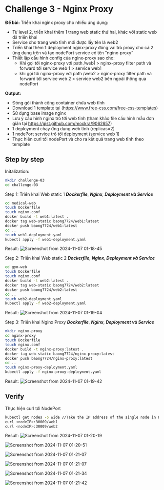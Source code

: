 # Challenge 3 - Nginx Proxy

**Đề bài:** Triển khai nginx proxy cho nhiều ứng dụng:   
- Từ level 2, triển khai thêm 1 trang web static thứ hai, khác với static web đã triển khai  
- Service cho trang web tĩnh mới được lấy tên là web2
- Triển khai thêm 1 deployment nginx-proxy đóng vai trò proxy cho cả 2 ứng dụng trên và tạo nodePort service có tên "nginx-proxy“
- Thiết lập cấu hình config của nginx-proxy sao cho:
    + Khi gọi tới nginx-proxy với path /web1 > nginx-proxy filter path và forward tới service web 1 > service web1 
    + khi gọi tới nginx-proxy với path /web2 > nginx-proxy filter path và forward tới service web 2 > service web2 bên ngoài thông qua nodePort    

**Output:**   
- Đóng gói thành công container chứa web tĩnh  
- Download 1 template tại (https://www.free-css.com/free-css-templates)   
- Sử dụng base image nginx  
- Lưu ý cấu hình nginx trỏ tới web tĩnh (tham khảo file cấu hình mẫu đơn giản tại https://gist.github.com/mockra/9062657)  
- 1 deployment chạy ứng dụng web tĩnh (replicas=2)  
- 1 nodePort service trỏ tới deployment (service web 1) 
- Thực hiên curl tới nodePort và cho ra kết quả trang web tĩnh theo template

## Step by step

Initalization:
 
```bash
mkdir challenge-03
cd challenge-03
```

Step 1: Triển khai Web static 1 ***Dockerfile***, ***Nginx***, ***Deployment và Service***

```bash
cd medical-web
touch Dockerfile
touch nginx.conf
docker build -t web1:latest .
docker tag web-static baong7724/web1:latest
docker push baong7724/web1:latest
cd .. 
touch web1-deployment.yaml
kubectl apply -f web1-deployment.yaml
```
Result: ![Screenshot from 2024-11-07 01-18-45](https://github.com/baong7724/Viettel-Cloud-Challenge/blob/main/Challenge3_NginxProxy/Result/Screenshot%20from%202024-11-07%2001-18-45.png?raw=true)

Step 2: Triển khai Web static 2 ***Dockerfile***, ***Nginx***, ***Deployment và Service***

```bash
cd gym-web
touch Dockerfile
touch nginx.conf
docker build -t web2:latest .
docker tag web-static baong7724/web2:latest
docker push baong7724/web2:latest
cd .. 
touch web2-deployment.yaml
kubectl apply -f web2-deployment.yaml
```

Result: ![Screenshot from 2024-11-07 01-19-04](https://github.com/baong7724/Viettel-Cloud-Challenge/blob/main/Challenge3_NginxProxy/Result/Screenshot%20from%202024-11-07%2001-19-04.png?raw=true)


Step 3: Triển khai Nginx Proxy ***Dockerfile***, ***Nginx***, ***Deployment và Service***

```bash
mkdir nginx-proxy
cd nginx-proxy
touch Dockerfile
touch nginx.conf
docker build -t nginx-proxy:latest .
docker tag web-static baong7724/nginx-proxy:latest
docker push baong7724/nginx-proxy:latest
cd .. 
touch nginx-proxy-deployment.yaml
kubectl apply -f nginx-proxy-deployment.yaml
```

Result: ![Screenshot from 2024-11-07 01-19-42](https://github.com/baong7724/Viettel-Cloud-Challenge/blob/main/Challenge3_NginxProxy/Result/Screenshot%20from%202024-11-07%2001-19-42.png?raw=true)

## Verify

Thực hiện curl tới NodePort
 
```bash
kubectl get nodes -o wide //Take the IP address of the single node in minikube
curl <nodeIP>:30009/web1
curl <nodeIP>:30009/web2

```
Result: ![Screenshot from 2024-11-07 01-20-19](https://github.com/baong7724/Viettel-Cloud-Challenge/blob/main/Challenge3_NginxProxy/Result/Screenshot%20from%202024-11-07%2001-20-19.png?raw=true)

![Screenshot from 2024-11-07 01-20-51](https://github.com/baong7724/Viettel-Cloud-Challenge/blob/main/Challenge3_NginxProxy/Result/Screenshot%20from%202024-11-07%2001-20-51.png?raw=true)

![Screenshot from 2024-11-07 01-21-07](https://github.com/baong7724/Viettel-Cloud-Challenge/blob/main/Challenge3_NginxProxy/Result/Screenshot%20from%202024-11-07%2001-21-07.png?raw=true)

![Screenshot from 2024-11-07 01-21-07](https://github.com/baong7724/Viettel-Cloud-Challenge/blob/main/Challenge3_NginxProxy/Result/Screenshot%20from%202024-11-07%2001-21-07.png?raw=true)

![Screenshot from 2024-11-07 01-21-34](https://github.com/baong7724/Viettel-Cloud-Challenge/blob/main/Challenge3_NginxProxy/Result/Screenshot%20from%202024-11-07%2001-21-34.png?raw=true)

![Screenshot from 2024-11-07 01-21-42](https://github.com/baong7724/Viettel-Cloud-Challenge/blob/main/Challenge3_NginxProxy/Screenshot%20from%202024-11-07%2001-21-42.png?raw=true)


